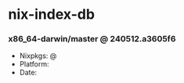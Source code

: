 # nix-index-db
### x86_64-darwin/master @ 240512.a3605f6
- Nixpkgs: @[](https://github.com/NixOS/nixpkgs/commit/a3605f6941cb3ab6f049f8e0be5be7e8cd17ee51)
- Platform: 
- Date: 
